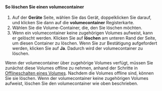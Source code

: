<!--author=SharS last changed: 9/16/15-->

#### <a name="to-delete-a-volume-container"></a>So löschen Sie einen volumecontainer
1. Auf der **Geräte** Seite, wählen Sie das Gerät, doppelklicken Sie darauf, und klicken Sie dann auf die **volumecontainer** Registerkarte.
2. Wählen Sie die Volume-Container, die, den Sie löschen möchten.
3. Wenn ein volumecontainer keine zugehörigen Volumes aufweist, kann er gelöscht werden. Klicken Sie auf **löschen** am unteren Rand der Seite, um diesen Container zu löschen. Wenn Sie zur Bestätigung aufgefordert werden, klicken Sie auf **Ja**. Dadurch wird der volumecontainer zu löschen.

Wenn der volumecontainer über zugehörige Volumes verfügt, müssen Sie zunächst diese Volumes offline zu nehmen, anhand der Schritte in [Offlineschalten eines Volumes](../articles/storsimple/storsimple-manage-volumes.md#take-a-volume-offline). Nachdem die Volumes offline sind, können Sie sie löschen. Wenn der volumecontainer keine zugehörigen Volumes aufweist, löschen Sie den volumecontainer wie oben beschrieben.

